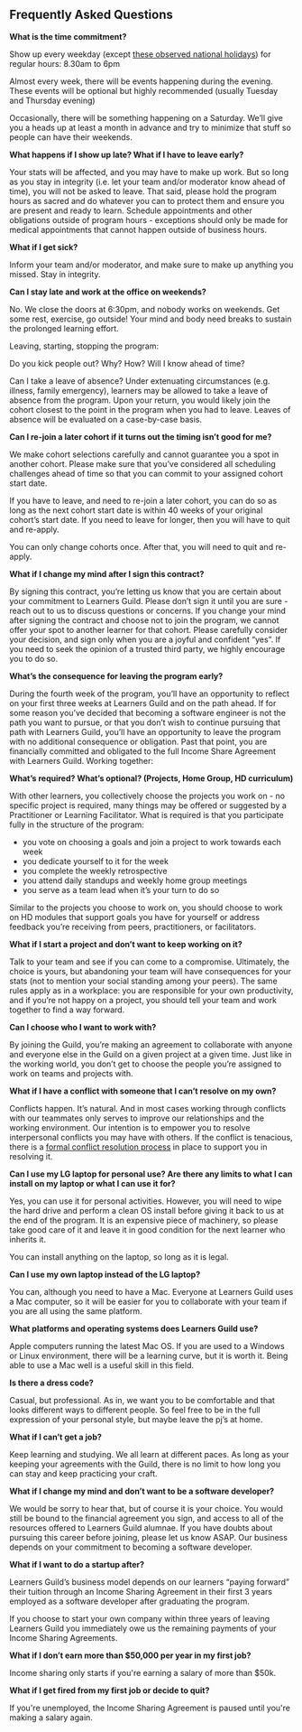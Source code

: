 ## Frequently Asked Questions

**What is the time commitment?**

Show up every weekday (except [these observed national holidays](Holiday_List.md)) for regular hours: 8.30am to 6pm

Almost every week, there will be events happening during the evening. These events will be optional but highly recommended (usually Tuesday and Thursday evening)

Occasionally, there will be something happening on a Saturday. We’ll give you a heads up at least a month in advance and try to minimize that stuff so people can have their weekends.

**What happens if I show up late? What if I have to leave early?**

Your stats will be affected, and you may have to make up work. But so long as you stay in integrity (i.e. let your team and/or moderator know ahead of time), you will not be asked to leave. That said, please hold the program hours as sacred and do whatever you can to protect them and ensure you are present and ready to learn. Schedule appointments and other obligations outside of program hours - exceptions should only be made for medical appointments that cannot happen outside of business hours.


**What if I get sick?**

Inform your team and/or moderator, and make sure to make up anything you missed. Stay in integrity.

**Can I stay late and work at the office on weekends?**

No. We close the doors at 6:30pm, and nobody works on weekends. Get some rest, exercise, go outside! Your mind and body need breaks to sustain the prolonged learning effort.

Leaving, starting, stopping the program:

Do you kick people out? Why? How? Will I know ahead of time?

Can I take a leave of absence?
Under extenuating circumstances (e.g. illness, family emergency), learners may be allowed to take a leave of absence from the program. Upon your return, you would likely join the cohort closest to the point in the program when you had to leave. Leaves of absence will be evaluated on a case-by-case basis.

**Can I re-join a later cohort if it turns out the timing isn’t good for me?**

We make cohort selections carefully and cannot guarantee you a spot in another cohort. Please make sure that you’ve considered all scheduling challenges ahead of time so that you can commit to your assigned cohort start date.

If you have to leave, and need to re-join a later cohort, you can do so as long as the next cohort start date is within 40 weeks of your original cohort’s start date. If you need to leave for longer, then you will have to quit and re-apply.

You can only change cohorts once. After that, you will need to quit and re-apply.

**What if I change my mind after I sign this contract?**

By signing this contract, you’re letting us know that you are certain about your commitment to Learners Guild. Please don’t sign it until you are sure - reach out to us to discuss questions or concerns. If you change your mind after signing the contract and choose not to join the program, we cannot offer your spot to another learner for that cohort. Please carefully consider your decision, and sign only when you are a joyful and confident “yes”. If you need to seek the opinion of a trusted third party, we highly encourage you to do so.  

**What’s the consequence for leaving the program early?**

During the fourth week of the program, you’ll have an opportunity to reflect on your first three weeks at Learners Guild and on the path ahead. If for some reason you’ve decided that becoming a software engineer is not the path you want to pursue, or that you don’t wish to continue pursuing that path with Learners Guild, you’ll have an opportunity to leave the program with no additional consequence or obligation. Past that point, you are financially committed and obligated to the full Income Share Agreement with Learners Guild.
Working together:

**What’s required? What’s optional? (Projects, Home Group, HD curriculum)**

With other learners, you collectively choose the projects you work on - no specific project is required, many things may be offered or suggested by a Practitioner or Learning Facilitator. What is required is that you participate fully in the structure of the program:

- you vote on choosing a goals and join a project to work towards each week
- you dedicate yourself to it for the week
- you complete the weekly retrospective
- you attend daily standups and weekly home group meetings
- you serve as a team lead when it’s your turn to do so

Similar to the projects you choose to work on, you should choose to work on HD modules that support goals you have for yourself or address feedback you’re receiving from peers, practitioners, or facilitators.

**What if I start a project and don’t want to keep working on it?**

Talk to your team and see if you can come to a compromise. Ultimately, the choice is yours, but abandoning your team will have consequences for your stats (not to mention your social standing among your peers). The same rules apply as in a workplace: you are responsible for your own productivity, and if you’re not happy on a project, you should tell your team and work together to find a way forward.

**Can I choose who I want to work with?**

By joining the Guild, you’re making an agreement to collaborate with anyone and everyone else in the Guild on a given project at a given time. Just like in the working world, you don’t get to choose the people you’re assigned to work on teams and projects with.

**What if I have a conflict with someone that I can’t resolve on my own?**

Conflicts happen. It’s natural. And in most cases working through conflicts with our teammates only serves to improve our relationships and the working environment. Our intention is to empower you to resolve interpersonal conflicts you may have with others. If the conflict is tenacious, there is a [formal conflict resolution process](/Processes/Conflict.md) in place to support you in resolving it.

**Can I use my LG laptop for personal use? Are there any limits to what I can install on my laptop or what I can use it for?**

Yes, you can use it for personal activities. However, you will need to wipe the hard drive and perform a clean OS install before giving it back to us at the end of the program. It is an expensive piece of machinery, so please take good care of it and leave it in good condition for the next learner who inherits it.

You can install anything on the laptop, so long as it is legal.

**Can I use my own laptop instead of the LG laptop?**

You can, although you need to have a Mac. Everyone at Learners Guild uses a Mac computer, so it will be easier for you to collaborate with your team if you are all using the same platform.

**What platforms and operating systems does Learners Guild use?**

Apple computers running the latest Mac OS. If you are used to a Windows or Linux environment, there will be a learning curve, but it is worth it. Being able to use a Mac well is a useful skill in this field.

**Is there a dress code?**

Casual, but professional. As in, we want you to be comfortable and that looks different ways to different people. So feel free to be in the full expression of your personal style, but maybe leave the pj’s at home.

**What if I can’t get a job?**

Keep learning and studying. We all learn at different paces. As long as your keeping your agreements with the Guild, there is no limit to how long you can stay and keep practicing your craft.

**What if I change my mind and don’t want to be a software developer?**

We would be sorry to hear that, but of course it is your choice. You would still be bound to the financial agreement you sign, and access to all of the resources offered to Learners Guild alumnae. If you have doubts about pursuing this career before joining, please let us know ASAP. Our business depends on your commitment to becoming a software developer.

**What if I want to do a startup after?**

Learners Guild’s business model depends on our learners “paying forward” their tuition through an Income Sharing Agreement in their first 3 years employed as a software developer after graduating the program.

If you choose to start your own company within three years of leaving Learners Guild you immediately owe us the remaining payments of your Income Sharing Agreements.

**What if I don’t earn more than $50,000 per year in my first job?**

Income sharing only starts if you're earning a salary of more than $50k.

**What if I get fired from my first job or decide to quit?**

If you're unemployed, the Income Sharing Agreement is paused until you're making a salary again.
